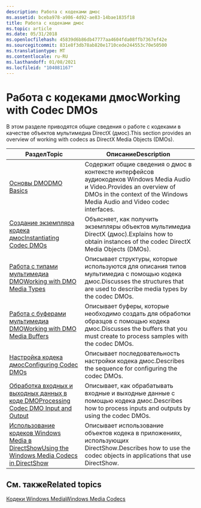 ```yaml
---
description: Работа с кодеками дмос
ms.assetid: bceba978-a986-4d92-ae83-14bae1835f18
title: Работа с кодеками дмос
ms.topic: article
ms.date: 05/31/2018
ms.openlocfilehash: 45839d6b86db47777aa4604fda08ffb7367ef42e
ms.sourcegitcommit: 831e8f3db78ab820e1710cede244553c70e50500
ms.translationtype: MT
ms.contentlocale: ru-RU
ms.lasthandoff: 01/08/2021
ms.locfileid: "104081167"
---
```

# <a name="working-with-codec-dmos"></a><span data-ttu-id="24eca-103">Работа с кодеками дмос</span><span class="sxs-lookup"><span data-stu-id="24eca-103">Working with Codec DMOs</span></span>

<span data-ttu-id="24eca-104">В этом разделе приводятся общие сведения о работе с кодеками в качестве объектов мультимедиа DirectX (дмос).</span><span class="sxs-lookup"><span data-stu-id="24eca-104">This section provides an overview of working with codecs as DirectX Media Objects (DMOs).</span></span>



| <span data-ttu-id="24eca-105">Раздел</span><span class="sxs-lookup"><span data-stu-id="24eca-105">Topic</span></span>                                                                               | <span data-ttu-id="24eca-106">Описание</span><span class="sxs-lookup"><span data-stu-id="24eca-106">Description</span></span>                                                                                        |
|-------------------------------------------------------------------------------------|----------------------------------------------------------------------------------------------------|
| [<span data-ttu-id="24eca-107">Основы DMO</span><span class="sxs-lookup"><span data-stu-id="24eca-107">DMO Basics</span></span>](dmobasics-ebet.md)                                                    | <span data-ttu-id="24eca-108">Содержит общие сведения о дмос в контексте интерфейсов аудиокодеков Windows Media Audio и Video.</span><span class="sxs-lookup"><span data-stu-id="24eca-108">Provides an overview of DMOs in the context of the Windows Media Audio and Video codec interfaces.</span></span> |
| [<span data-ttu-id="24eca-109">Создание экземпляра кодека дмос</span><span class="sxs-lookup"><span data-stu-id="24eca-109">Instantiating Codec DMOs</span></span>](instantiatingcodecdmos.md)                              | <span data-ttu-id="24eca-110">Объясняет, как получить экземпляры объектов мультимедиа DirectX (дмос).</span><span class="sxs-lookup"><span data-stu-id="24eca-110">Explains how to obtain instances of the codec DirectX Media Objects (DMOs).</span></span>                        |
| [<span data-ttu-id="24eca-111">Работа с типами мультимедиа DMO</span><span class="sxs-lookup"><span data-stu-id="24eca-111">Working with DMO Media Types</span></span>](workingwithmediatypes.md)                           | <span data-ttu-id="24eca-112">Описывает структуры, которые используются для описания типов мультимедиа с помощью кодека дмос.</span><span class="sxs-lookup"><span data-stu-id="24eca-112">Discusses the structures that are used to describe media types by the codec DMOs.</span></span>                  |
| [<span data-ttu-id="24eca-113">Работа с буферами мультимедиа DMO</span><span class="sxs-lookup"><span data-stu-id="24eca-113">Working with DMO Media Buffers</span></span>](workingwithmediabuffers.md)                       | <span data-ttu-id="24eca-114">Описывает буферы, которые необходимо создать для обработки образцов с помощью кодека дмос.</span><span class="sxs-lookup"><span data-stu-id="24eca-114">Discusses the buffers that you must create to process samples with the codec DMOs.</span></span>                 |
| [<span data-ttu-id="24eca-115">Настройка кодека дмос</span><span class="sxs-lookup"><span data-stu-id="24eca-115">Configuring Codec DMOs</span></span>](enumeratingsupportedformats.md)                           | <span data-ttu-id="24eca-116">Описывает последовательность настройки кодека дмос.</span><span class="sxs-lookup"><span data-stu-id="24eca-116">Describes the sequence for configuring the codec DMOs.</span></span>                                             |
| [<span data-ttu-id="24eca-117">Обработка входных и выходных данных в коде DMO</span><span class="sxs-lookup"><span data-stu-id="24eca-117">Processing Codec DMO Input and Output</span></span>](processingsamples.md)                      | <span data-ttu-id="24eca-118">Описывает, как обрабатывать входные и выходные данные с помощью кодека дмос.</span><span class="sxs-lookup"><span data-stu-id="24eca-118">Describes how to process inputs and outputs by using the codec DMOs.</span></span>                               |
| [<span data-ttu-id="24eca-119">Использование кодеков Windows Media в DirectShow</span><span class="sxs-lookup"><span data-stu-id="24eca-119">Using the Windows Media Codecs in DirectShow</span></span>](usingthecodecdmoswithdirectshow.md) | <span data-ttu-id="24eca-120">Описывает использование объектов кодека в приложениях, использующих DirectShow.</span><span class="sxs-lookup"><span data-stu-id="24eca-120">Describes how to use the codec objects in applications that use DirectShow.</span></span>                        |



 

## <a name="related-topics"></a><span data-ttu-id="24eca-121">См. также</span><span class="sxs-lookup"><span data-stu-id="24eca-121">Related topics</span></span>

<dl> <dt>

[<span data-ttu-id="24eca-122">Кодеки Windows Media</span><span class="sxs-lookup"><span data-stu-id="24eca-122">Windows Media Codecs</span></span>](windows-media-codecs.md)
</dt> </dl>

 

 



